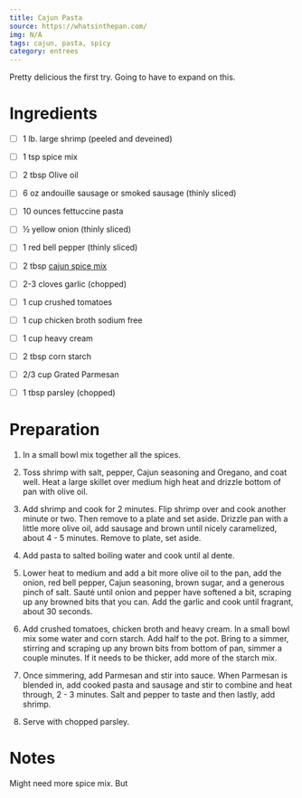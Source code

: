 ```yaml
---
title: Cajun Pasta
source: https://whatsinthepan.com/
img: N/A
tags: cajun, pasta, spicy
category: entrees
---
```


Pretty delicious the first try. Going to have to expand on this.

Ingredients
===========

* [ ] 1 lb. large shrimp (peeled and deveined)
* [ ] 1 tsp spice mix
* [ ] 2 tbsp Olive oil
* [ ] 6 oz andouille sausage or smoked sausage (thinly sliced)
* [ ] 10 ounces fettuccine pasta
* [ ] ½ yellow onion (thinly sliced)
* [ ] 1 red bell pepper (thinly sliced)
* [ ] 2 tbsp [cajun spice mix](../spice_mix/cajun_spice_mix.md) 
* [ ] 2-3 cloves garlic (chopped)
* [ ] 1 cup crushed tomatoes
* [ ] 1 cup chicken broth sodium free
* [ ] 1 cup heavy cream
* [ ] 2 tbsp corn starch
* [ ] 2/3 cup Grated Parmesan
* [ ] 1 tbsp parsley (chopped)


Preparation
===========
1. In a small bowl mix together all the spices.

2. Toss shrimp with salt, pepper, Cajun seasoning and Oregano, and coat well. Heat a large skillet over medium high heat and drizzle bottom of pan with olive oil.

3. Add shrimp and cook for 2 minutes. Flip shrimp over and cook another minute or two. Then remove to a plate and set aside. Drizzle pan with a little more olive oil, add sausage and brown until nicely caramelized, about 4 - 5 minutes. Remove to plate, set aside.

4. Add pasta to salted boiling water and cook until al dente.

5. Lower heat to medium and add a bit more olive oil to the pan, add the onion, red bell pepper, Cajun seasoning, brown sugar, and a generous pinch of salt. Sauté until onion and pepper have softened a bit, scraping up any browned bits that you can. Add the garlic and cook until fragrant, about 30 seconds.

6. Add crushed tomatoes, chicken broth and heavy cream. In a small bowl mix some water and corn starch. Add half to the pot. Bring to a simmer, stirring and scraping up any brown bits from bottom of pan, simmer a couple minutes. If it needs to be thicker, add more of the starch mix.

7. Once simmering, add Parmesan and stir into sauce. When Parmesan is blended in, add cooked pasta and sausage and stir to combine and heat through, 2 - 3 minutes. Salt and pepper to taste and then lastly, add shrimp.

8. Serve with chopped parsley.


Notes
=====
Might need more spice mix. But
